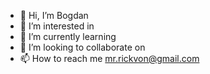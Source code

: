 - 👋 Hi, I’m Bogdan
- 👀 I’m interested in
- 🌱 I’m currently learning 
- 💞️ I’m looking to collaborate on
- 📫 How to reach me mr.rickvon@gmail.com
